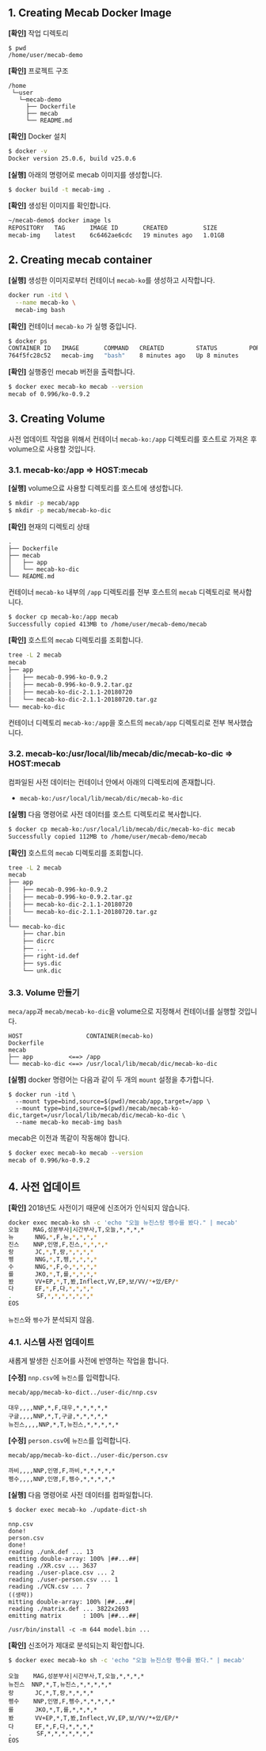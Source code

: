 
## 1. Creating Mecab Docker Image

**[확인]** 작업 디렉토리

```
$ pwd
/home/user/mecab-demo
```

**[확인]** 프로젝트 구조

```
/home
 └─user
   └─mecab-demo
     ├── Dockerfile
     ├── mecab
     └── README.md
```

**[확인]** Docker 설치

```bash
$ docker -v
Docker version 25.0.6, build v25.0.6
```

**[실행]** 아래의 명령어로 mecab 이미지를 생성합니다.

```bash
$ docker build -t mecab-img .
```

**[확인]** 생성된 이미지를 확인합니다.

```bash
~/mecab-demo$ docker image ls
REPOSITORY   TAG       IMAGE ID       CREATED          SIZE
mecab-img    latest    6c6462ae6cdc   19 minutes ago   1.01GB
```

## 2. Creating mecab container

**[실행]** 생성한 이미지로부터 컨테이너 `mecab-ko`를 생성하고 시작합니다.

```bash
docker run -itd \
  --name mecab-ko \
  mecab-img bash
```

**[확인]** 컨테이너 `mecab-ko` 가 실행 중입니다.

```bash
$ docker ps
CONTAINER ID   IMAGE       COMMAND   CREATED         STATUS         PORTS     NAMES
764f5fc28c52   mecab-img   "bash"    8 minutes ago   Up 8 minutes             mecab-ko
```

**[확인]** 실행중인 mecab 버전을 출력합니다.

```bash
$ docker exec mecab-ko mecab --version
mecab of 0.996/ko-0.9.2
```

## 3. Creating Volume

사전 업데이트 작업을 위해서 컨테이너 `mecab-ko:/app` 디렉토리를 호스트로 가져온 후 volume으로 사용할 것입니다.

### 3.1. mecab-ko:/app => HOST:mecab

**[실행]** volume으료 사용할 디렉토리를 호스트에 생성합니다.

```bash
$ mkdir -p mecab/app
$ mkdir -p mecab/mecab-ko-dic
```
**[확인]** 현재의 디렉토리 상태

```
.
├── Dockerfile
├── mecab
│   ├── app
│   └── mecab-ko-dic
└── README.md
```

컨테이너 `mecab-ko` 내부의 `/app` 디렉토리를 전부 호스트의 `mecab` 디렉토리로 복사합니다.

```bash
$ docker cp mecab-ko:/app mecab
Successfully copied 413MB to /home/user/mecab-demo/mecab
```

**[확인]** 호스트의 `mecab` 디렉토리를 조회합니다.

```bash
tree -L 2 mecab
mecab
├── app
│   ├── mecab-0.996-ko-0.9.2
│   ├── mecab-0.996-ko-0.9.2.tar.gz
│   ├── mecab-ko-dic-2.1.1-20180720
│   └── mecab-ko-dic-2.1.1-20180720.tar.gz
└── mecab-ko-dic
```
컨테이너 디렉토리 `mecab-ko:/app`을 호스트의 `mecab/app` 디렉토리로 전부 복사했습니다.

### 3.2. mecab-ko:/usr/local/lib/mecab/dic/mecab-ko-dic => HOST:mecab

컴파일된 사전 데이터는 컨테이너 안에서 아래의 디렉토리에 존재합니다.

* `mecab-ko:/usr/local/lib/mecab/dic/mecab-ko-dic`

**[실행]** 다음 명령어로 사전 데이터를 호스트 디렉토리로 복사합니다.

```bash
$ docker cp mecab-ko:/usr/local/lib/mecab/dic/mecab-ko-dic mecab
Successfully copied 112MB to /home/user/mecab-demo/mecab
```

**[확인]** 호스트의 `mecab` 디렉토리를 조회합니다.

```bash
tree -L 2 mecab
mecab
├── app
│   ├── mecab-0.996-ko-0.9.2
│   ├── mecab-0.996-ko-0.9.2.tar.gz
│   ├── mecab-ko-dic-2.1.1-20180720
│   └── mecab-ko-dic-2.1.1-20180720.tar.gz
│
└── mecab-ko-dic
    ├── char.bin
    ├── dicrc
    ├── ...
    ├── right-id.def
    ├── sys.dic
    └── unk.dic
```

### 3.3. Volume 만들기

`meca/app`과 `mecab/mecab-ko-dic`을 volume으로 지정해서 컨테이너를 실행할 것입니다.

```
HOST                  CONTAINER(mecab-ko)
Dockerfile
mecab        
├── app          <==> /app
└── mecab-ko-dic <==> /usr/local/lib/mecab/dic/mecab-ko-dic
```

**[실행]** docker 명령어는 다음과 같이 두 개의 `mount` 설정을 추가합니다.

```docker
$ docker run -itd \
  --mount type=bind,source=$(pwd)/mecab/app,target=/app \
  --mount type=bind,source=$(pwd)/mecab/mecab-ko-dic,target=/usr/local/lib/mecab/dic/mecab-ko-dic \
  --name mecab-ko mecab-img bash
```
mecab은 이전과 똑같이 작동해야 합니다.

```bash
$ docker exec mecab-ko mecab --version
mecab of 0.996/ko-0.9.2
```

## 4. 사전 업데이트

**[확인]** 2018년도 사전이기 때문에 신조어가 인식되지 않습니다.

```bash
docker exec mecab-ko sh -c 'echo "오늘 뉴진스랑 펭수를 봤다." | mecab'
오늘    MAG,성분부사|시간부사,T,오늘,*,*,*,*
뉴      NNG,*,F,뉴,*,*,*,*
진스    NNP,인명,F,진스,*,*,*,*
랑      JC,*,T,랑,*,*,*,*
펭      NNG,*,T,펭,*,*,*,*
수      NNG,*,F,수,*,*,*,*
를      JKO,*,T,를,*,*,*,*
봤      VV+EP,*,T,봤,Inflect,VV,EP,보/VV/*+았/EP/*
다      EF,*,F,다,*,*,*,*
.       SF,*,*,*,*,*,*,*
EOS
```

`뉴진스`와 `펭수`가 분석되지 않음.

### 4.1. 시스템 사전 업데이트

새롭게 발생한 신조어를 사전에 반영하는 작업을 합니다.

**[수정]** `nnp.csv`에 `뉴진스`를 입력합니다.

`mecab/app/mecab-ko-dict../user-dic/nnp.csv`

```
대우,,,,NNP,*,F,대우,*,*,*,*,*
구글,,,,NNP,*,T,구글,*,*,*,*,*
뉴진스,,,,NNP,*,T,뉴진스,*,*,*,*,*
```

**[수정]** `person.csv`에 `뉴진스`를 입력합니다.

`mecab/app/mecab-ko-dict../user-dic/person.csv`

```
까비,,,,NNP,인명,F,까비,*,*,*,*,*
펭수,,,,NNP,인명,F,펭수,*,*,*,*,*
```

**[실행]** 다음 명령어로 사전 데이터를 컴파일합니다.

```bash
$ docker exec mecab-ko ./update-dict-sh
```

```
nnp.csv
done!
person.csv
done!
reading ./unk.def ... 13
emitting double-array: 100% |##...##| 
reading ./XR.csv ... 3637
reading ./user-place.csv ... 2
reading ./user-person.csv ... 1
reading ./VCN.csv ... 7
((생략))
mitting double-array: 100% |##...##| 
reading ./matrix.def ... 3822x2693
emitting matrix      : 100% |##...##| 

/usr/bin/install -c -m 644 model.bin ...
```

**[확인]** 신조어가 제대로 분석되는지 확인합니다.

```bash
$ docker exec mecab-ko sh -c 'echo "오늘 뉴진스랑 펭수를 봤다." | mecab'
```

```
오늘    MAG,성분부사|시간부사,T,오늘,*,*,*,*
뉴진스  NNP,*,T,뉴진스,*,*,*,*,*
랑      JC,*,T,랑,*,*,*,*
펭수    NNP,인명,F,펭수,*,*,*,*,*
를      JKO,*,T,를,*,*,*,*
봤      VV+EP,*,T,봤,Inflect,VV,EP,보/VV/*+았/EP/*
다      EF,*,F,다,*,*,*,*
.       SF,*,*,*,*,*,*,*
EOS
```